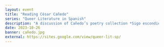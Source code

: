 ```yaml
---
layout: event
title: "Reading César Cañedo"
series: "Queer Literature in Spanish"
description: "A discussion of Cañedo’s poetry collection *Sigo escondiéndome detrás de mis ojos*"
date: 2023-10-26
banner: cañedo.jpg
external: https://sites.google.com/view/queer-lit-sp/
---
```


